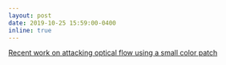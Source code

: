 ```yaml
---
layout: post
date: 2019-10-25 15:59:00-0400
inline: true
---
```


[Recent work on attacking optical flow using a small color patch](https://ps.is.mpg.de/news/color-patch-could-throw-self-driving-vehicles-off-track)
